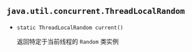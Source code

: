 ## `java.util.concurrent.ThreadLocalRandom`

* `static ThreadLocalRandom current()`

  返回特定于当前线程的 `Random` 类实例
